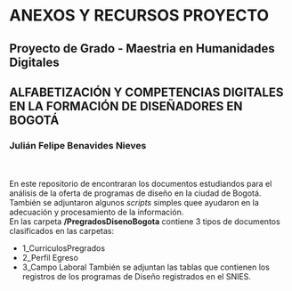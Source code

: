 # ANEXOS Y RECURSOS PROYECTO
## Proyecto de Grado - Maestria en Humanidades Digitales
## ALFABETIZACIÓN Y COMPETENCIAS DIGITALES EN LA FORMACIÓN DE DISEÑADORES EN BOGOTÁ
### Julián Felipe Benavides Nieves
\
\
En este repositorio de encontraran los documentos estudiandos para el análisis de la oferta de programas de diseño en la ciudad de Bogotá. También se adjuntaron algunos *scripts* simples quee ayudaron en la adecuación y procesamiento de la información.
\
En las carpeta **/PregradosDisenoBogota** contiene 3 tipos de documentos clasificados en las carpetas:
- 1_CurriculosPregrados
- 2_Perfil Egreso
- 3_Campo Laboral
También se adjuntan las tablas que contienen los registros de los programas de Diseño registrados en el SNIES.
